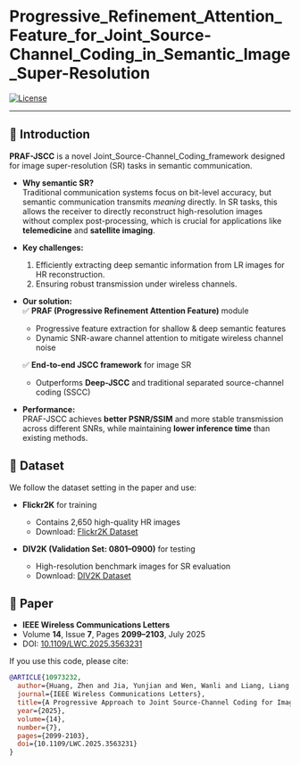 # Progressive_Refinement_Attention_Feature_for_Joint_Source-Channel_Coding_in_Semantic_Image_Super-Resolution

[![License](https://img.shields.io/badge/license-MIT-blue.svg)](LICENSE)

---
## 📖 Introduction  

**PRAF-JSCC** is a novel Joint_Source-Channel_Coding_framework designed for image super-resolution (SR) tasks in semantic communication.  

- **Why semantic SR?**  
  Traditional communication systems focus on bit-level accuracy, but semantic communication transmits *meaning* directly. In SR tasks, this allows the receiver to directly reconstruct high-resolution images without complex post-processing, which is crucial for applications like **telemedicine** and **satellite imaging**.  

- **Key challenges:**  
  1. Efficiently extracting deep semantic information from LR images for HR reconstruction.  
  2. Ensuring robust transmission under wireless channels.  

- **Our solution:**  
  ✅ **PRAF (Progressive Refinement Attention Feature)** module  
  - Progressive feature extraction for shallow & deep semantic features  
  - Dynamic SNR-aware channel attention to mitigate wireless channel noise  

  ✅ **End-to-end JSCC framework** for image SR  
  - Outperforms **Deep-JSCC** and traditional separated source-channel coding (SSCC)  

- **Performance:**  
  PRAF-JSCC achieves **better PSNR/SSIM** and more stable transmission across different SNRs, while maintaining **lower inference time** than existing methods.  

## 📂 Dataset  

We follow the dataset setting in the paper and use:  

- **Flickr2K** for training  
  - Contains 2,650 high-quality HR images  
  - Download: [Flickr2K Dataset](https://cv.snu.ac.kr/research/Flickr2K.zip)  

- **DIV2K (Validation Set: 0801–0900)** for testing  
  - High-resolution benchmark images for SR evaluation  
  - Download: [DIV2K Dataset](https://data.vision.ee.ethz.ch/cvl/DIV2K/)


## 📰 Paper  

- **IEEE Wireless Communications Letters**  
- Volume **14**, Issue **7**, Pages **2099–2103**, July 2025  
- DOI: [10.1109/LWC.2025.3563231](https://doi.org/10.1109/LWC.2025.3563231)  

If you use this code, please cite:  

```bibtex
@ARTICLE{10973232,
  author={Huang, Zhen and Jia, Yunjian and Wen, Wanli and Liang, Liang and Yan, Jiping and Jiang, Nanlan},
  journal={IEEE Wireless Communications Letters}, 
  title={A Progressive Approach to Joint Source-Channel Coding for Image Super-Resolution Task in Semantic Communications}, 
  year={2025},
  volume={14},
  number={7},
  pages={2099-2103},
  doi={10.1109/LWC.2025.3563231}
}
